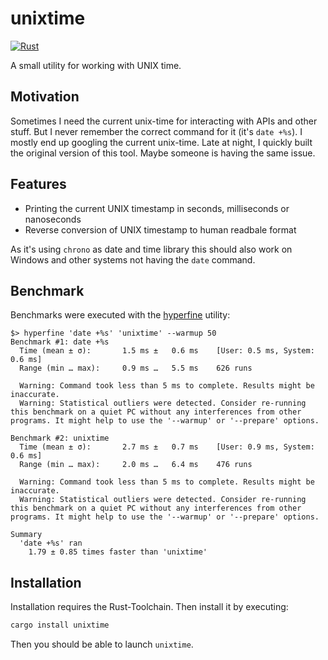 # unixtime 

[![Rust](https://github.com/schoenenberg/unixtime/actions/workflows/rust.yml/badge.svg)](https://github.com/schoenenberg/unixtime/actions/workflows/rust.yml)

A small utility for working with UNIX time.

## Motivation
Sometimes I need the current unix-time for interacting with APIs and other stuff. But I never remember the correct command for it (it's `date +%s`). I mostly end up googling the current unix-time. Late at night, I quickly built the original version of this tool. Maybe someone is having the same issue.

## Features

- Printing the current UNIX timestamp in seconds, milliseconds or nanoseconds
- Reverse conversion of UNIX timestamp to human readbale format

As it's using `chrono` as date and time library this should also work on Windows and other systems not having the `date` command.

## Benchmark
Benchmarks were executed with the [hyperfine](https://github.com/sharkdp/hyperfine) utility:

```shell
$> hyperfine 'date +%s' 'unixtime' --warmup 50
Benchmark #1: date +%s
  Time (mean ± σ):       1.5 ms ±   0.6 ms    [User: 0.5 ms, System: 0.6 ms]
  Range (min … max):     0.9 ms …   5.5 ms    626 runs
 
  Warning: Command took less than 5 ms to complete. Results might be inaccurate.
  Warning: Statistical outliers were detected. Consider re-running this benchmark on a quiet PC without any interferences from other programs. It might help to use the '--warmup' or '--prepare' options.
 
Benchmark #2: unixtime
  Time (mean ± σ):       2.7 ms ±   0.7 ms    [User: 0.9 ms, System: 0.6 ms]
  Range (min … max):     2.0 ms …   6.4 ms    476 runs
 
  Warning: Command took less than 5 ms to complete. Results might be inaccurate.
  Warning: Statistical outliers were detected. Consider re-running this benchmark on a quiet PC without any interferences from other programs. It might help to use the '--warmup' or '--prepare' options.
 
Summary
  'date +%s' ran
    1.79 ± 0.85 times faster than 'unixtime'
```

## Installation

Installation requires the Rust-Toolchain. Then install it by executing:
```bash
cargo install unixtime
```

Then you should be able to launch `unixtime`.
